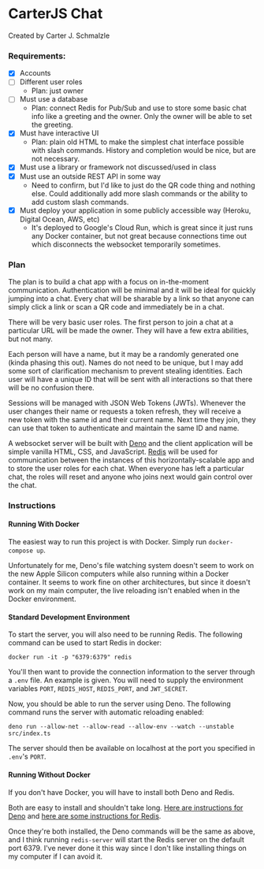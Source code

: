 # CarterJS Chat

Created by Carter J. Schmalzle

### Requirements:

- [x] Accounts
- [ ] Different user roles
  - Plan: just owner
- [ ] Must use a database
  - Plan: connect Redis for Pub/Sub and use to store some basic chat info like a greeting and the owner. Only the owner will be able to set the greeting.
- [x] Must have interactive UI
  - Plan: plain old HTML to make the simplest chat interface possible with slash commands. History and completion would be nice, but are not necessary.
- [x] Must use a library or framework not discussed/used in class
- [x] Must use an outside REST API in some way
  - Need to confirm, but I'd like to just do the QR code thing and nothing else. Could additionally add more slash commands or the ability to add custom slash commands.
- [x] Must deploy your application in some publicly accessible way (Heroku, Digital
  Ocean, AWS, etc)
  - It's deployed to Google's Cloud Run, which is great since it just runs any Docker container, but not great because connections time out which disconnects the websocket temporarily sometimes.

### Plan

The plan is to build a chat app with a focus on in-the-moment communication. Authentication will be minimal and it will be ideal for quickly jumping into a chat. Every chat will be sharable by a link so that anyone can simply click a link or scan a QR code and immediately be in a chat.

There will be very basic user roles. The first person to join a chat at a particular URL will be made the owner. They will have a few extra abilities, but not many.

Each person will have a name, but it may be a randomly generated one (kinda phasing this out). Names do not need to be unique, but I may add some sort of clarification mechanism to prevent stealing identities. Each user will have a unique ID that will be sent with all interactions so that there will be no confusion there.

Sessions will be managed with JSON Web Tokens (JWTs). Whenever the user changes their name or requests a token refresh, they will receive a new token with the same id and their current name. Next time they join, they can use that token to authenticate and maintain the same ID and name.

A websocket server will be built with [Deno](https://deno.land/) and the client application will be simple vanilla HTML, CSS, and JavaScript. [Redis](https://redis.io/) will be used for communication between the instances of this horizontally-scalable app and to store the user roles for each chat. When everyone has left a particular chat, the roles will reset and anyone who joins next would gain control over the chat.

### Instructions

#### Running With Docker

The easiest way to run this project is with Docker. Simply run `docker-compose up`.

Unfortunately for me, Deno's file watching system doesn't seem to work on the new Apple Silicon computers while also running within a Docker container. It seems to work fine on other architectures, but since it doesn't work on my main computer, the live reloading isn't enabled when in the Docker environment.

#### Standard Development Environment

To start the server, you will also need to be running Redis. The following command can be used to start Redis in docker:
```
docker run -it -p "6379:6379" redis
```

You'll then want to provide the connection information to the server through a `.env` file. An example is given. You will need to supply the environment variables `PORT`, `REDIS_HOST`, `REDIS_PORT`, and `JWT_SECRET`.

Now, you should be able to run the server using Deno. The following command runs the server with automatic reloading enabled:
```
deno run --allow-net --allow-read --allow-env --watch --unstable src/index.ts
```

The server should then be available on localhost at the port you specified in `.env`'s `PORT`.

#### Running Without Docker

If you don't have Docker, you will have to install both Deno and Redis. 

Both are easy to install and shouldn't take long. [Here are instructions for Deno](https://deno.land/manual/getting_started/installation) and [here are some instructions for Redis](https://redis.io/topics/quickstart).

Once they're both installed, the Deno commands will be the same as above, and I think running `redis-server` will start the Redis server on the default port 6379. I've never done it this way since I don't like installing things on my computer if I can avoid it.